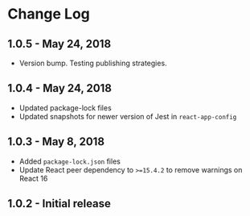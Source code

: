 # Change Log

## 1.0.5 - May 24, 2018

- Version bump. Testing publishing strategies.

## 1.0.4 - May 24, 2018

- Updated package-lock files
- Updated snapshots for newer version of Jest in `react-app-config`

## 1.0.3 - May 8, 2018

- Added `package-lock.json` files
- Update React peer dependency to `>=15.4.2` to remove warnings on React 16

## 1.0.2 - Initial release
